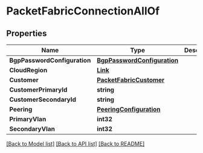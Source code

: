 # PacketFabricConnectionAllOf

## Properties

Name | Type | Description | Notes
------------ | ------------- | ------------- | -------------
**BgpPasswordConfiguration** | [**BgpPasswordConfiguration**](BGPPasswordConfiguration.md) |  | [optional] 
**CloudRegion** | [**Link**](Link.md) |  | [optional] 
**Customer** | [**PacketFabricCustomer**](PacketFabricCustomer.md) |  | [optional] 
**CustomerPrimaryId** | **string** |  | [optional] 
**CustomerSecondaryId** | **string** |  | [optional] 
**Peering** | [**PeeringConfiguration**](PeeringConfiguration.md) |  | [optional] 
**PrimaryVlan** | **int32** |  | [optional] 
**SecondaryVlan** | **int32** |  | [optional] 

[[Back to Model list]](../README.md#documentation-for-models) [[Back to API list]](../README.md#documentation-for-api-endpoints) [[Back to README]](../README.md)


